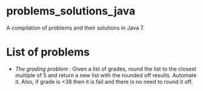# problems_solutions_java
A compilation of problems and their solutions in Java 7. 

# List of problems 
- *The grading problem* : Given a list of grades, round the list to the closest multiple of 5 and return a new list with the rounded off results. Automate it. Also, if grade is <38 then it is fail and there is no need to round it off. 
